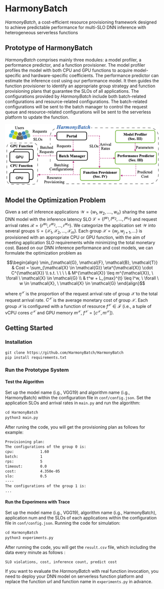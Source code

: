 # HarmonyBatch

_HarmonyBatch_, a cost-efficient resource provisioning framework designed to achieve predictable performance for multi-SLO DNN inference with heterogeneous serverless functions

## Prototype of HarmonyBatch
_HarmonyBatch_  comprises mainly three modules: a model profiler, a performance predictor, and a function provisioner. The model profiler profiles the model with both CPU and GPU functions to acquire model-specific and hardware-specific coefficients. The performance predictor can estimate the inference cost using our performance model. It then guides the function provisioner to identify an appropriate group strategy and function provisioning plans that guarantee the SLOs of all applications. The configurations provided by _HarmonyBatch_ include both batch-related configurations and resource-related configurations. The batch-related configurations will be sent to the batch manager to control the request queue and resource-related configurations will be sent to the serverless platform to update the function. 

![](images/framework.png)


## Model the Optimization Problem
Given a set of inference applications 
$` \mathcal{W} = \{ w_{1}, w_{2}, ...., w_{n} \} `$ sharing the same DNN model with the inference latency SLO $`\mathcal{L} = \{ l^{w_1}, l^{w_2}, ..., l^{w_n} \}`$ and request arrival rates $`\mathcal{R} = \{ r^{w_1}, r^{w_2}, ..., r^{w_n} \}`$. We categorize the application set $\mathcal{W}$ into several groups $`\mathcal{G} = \{ \mathcal{X}_{1}, \mathcal{X}_{2}, ..., \mathcal{X}_{m} \}`$. Each group $`\mathcal{X} = \{w_{j}, w_{j+1}, ...\}`$ is provisioned with an appropriate CPU or GPU function, with the aim of meeting application SLO requirements while minimizing the total monetary cost. 
Based on our DNN inference performance and cost models, we can formulate the optimization problem as
```math
\begin{align}
    \min_{\mathcal{G}, \mathcal{F}, \mathcal{B}, \mathcal{T}}  & Cost = \sum_{\mathcal{X} \in \mathcal{G}} \eta^{\mathcal{X}} \cdot C^{\mathcal{X}} \\
    s.t. \ \ \ \ 
    &  M^{\mathcal{X}} \leq m^{\mathcal{X}}, \  \forall \ \mathcal{X} \in \mathcal{G} \\
    &  t^w + L_{max}^{t} \leq l^w, \  \forall \ w \in \mathcal{X}, \ \mathcal{X} \in \mathcal{G}
\end{align}
```
where $\eta^{\mathcal{X}}$ is the proportion of the request arrival rate of group $\mathcal{X}$ to the total request arrival rate. $C^{\mathcal{X}}$ is the average monetary cost of group $\mathcal{X}$.
Each group $\mathcal{X}$ is configured with a function of resource $f^{\mathcal{X}} \in \mathcal{F}$ (i.e., a tuple of vCPU cores $c^{\mathcal{X}}$ and GPU memory $m^{\mathcal{X}}$, $f^{\mathcal{X}} = [c^{\mathcal{X}}, m^{\mathcal{X}}]$).

## Getting Started

### Installation
```shell
git clone https://github.com/HarmonyBatch/HarmonyBatch
pip install requirements.txt
```

### Run the Prototype System

#### Test the Algorithm

Set up the model name (i.g., VGG19) and algorithm name (i.g., HarmonyBatch) within the configuration file in `conf/config.json`.
Set the application SLOs and arrival rates in `main.py` and run the algorithm: 
```python
cd HarmonyBatch
python3 main.py
```
After runing the code, you will get the provisioning plan as follows for example:
```
Provisioning plan:
The configurations of the group 0 is:
cpu:            1.60
batch:          1
rps:            5
timeout:        0.0
cost:           4.350e-05
slo:            0.5
----
The configurations of the group 1 is:
...
```

#### Run the Experimens with Trace
Set up the model name (i.g., VGG19), algorithm name (i.g., HarmonyBatch), application num and the SLOs of each applications within the configuration file in `conf/config.json`. Running the code for simulation:
```python
cd HarmonyBatch
python3 experiments.py
```
After running the code, you will get the `result.csv` file, which including the data every minute as follows :
```
SLO violations, cost, inference count, predict cost
```
If you want to evaluate the _HarmonyBatch_ with real function invocation, you need to deploy your DNN model on serverless function platform and replace the function url and function name in `experiments.py` in advance.
